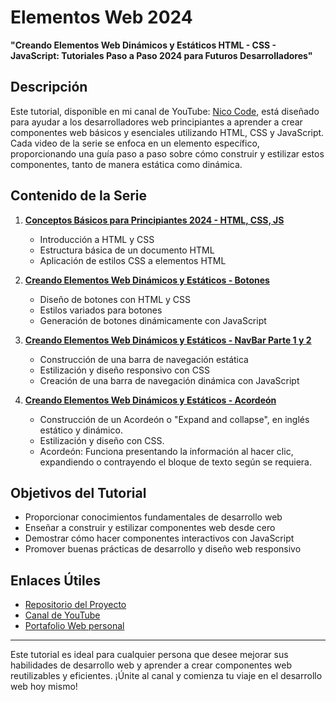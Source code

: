 # Elementos Web 2024
**"Creando Elementos Web Dinámicos y Estáticos HTML - CSS - JavaScript: Tutoriales Paso a Paso 2024 para Futuros Desarrolladores"**

## Descripción

Este tutorial, disponible en mi canal de YouTube: [Nico Code](https://www.youtube.com/@NicoCode-qt9ur), está diseñado para ayudar a los desarrolladores web principiantes a aprender a crear componentes web básicos y esenciales utilizando HTML, CSS y JavaScript. Cada video de la serie se enfoca en un elemento específico, proporcionando una guía paso a paso sobre cómo construir y estilizar estos componentes, tanto de manera estática como dinámica.

## Contenido de la Serie

1. **[Conceptos Básicos para Principiantes 2024 - HTML, CSS, JS](https://www.youtube.com/watch?v=pPI4F2XM9K0)**
    - Introducción a HTML y CSS
    - Estructura básica de un documento HTML
    - Aplicación de estilos CSS a elementos HTML

2. **[Creando Elementos Web Dinámicos y Estáticos - Botones](https://www.youtube.com/watch?v=QKnStFE2jPU&t=7s)**
    - Diseño de botones con HTML y CSS
    - Estilos variados para botones
    - Generación de botones dinámicamente con JavaScript

3. **[Creando Elementos Web Dinámicos y Estáticos - NavBar Parte 1 y 2](https://www.youtube.com/watch?v=q-WfxeM3j1w)**
    - Construcción de una barra de navegación estática
    - Estilización y diseño responsivo con CSS
    - Creación de una barra de navegación dinámica con JavaScript

4. **[Creando Elementos Web Dinámicos y Estáticos - Acordeón](https:)**
    - Construcción de un Acordeón o "Expand and collapse", en inglés estático y dinámico.
    - Estilización y diseño con CSS.
    - Acordeón: Funciona presentando la información al hacer clic, expandiendo o contrayendo el bloque de texto según se requiera.


## Objetivos del Tutorial

- Proporcionar conocimientos fundamentales de desarrollo web
- Enseñar a construir y estilizar componentes web desde cero
- Demostrar cómo hacer componentes interactivos con JavaScript
- Promover buenas prácticas de desarrollo y diseño web responsivo

## Enlaces Útiles

- [Repositorio del Proyecto](https://github.com/mzadante/elementos_web_2024)
- [Canal de YouTube](https://www.youtube.com/@NicoCode-qt9ur)
- [Portafolio Web personal](https://portfolio-dante-martinez.netlify.app/)

---

Este tutorial es ideal para cualquier persona que desee mejorar sus habilidades de desarrollo web y aprender a crear componentes web reutilizables y eficientes. ¡Únite al canal y comienza tu viaje en el desarrollo web hoy mismo!
